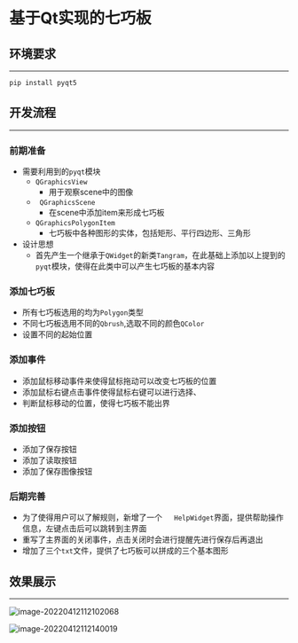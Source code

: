 # 基于Qt实现的七巧板

## 环境要求

---

```python
pip install pyqt5
```

## 开发流程

---

### 前期准备

- 需要利用到的`pyqt`模块
  - `QGraphicsView`
    - 用于观察scene中的图像
  - ` QGraphicsScene`
    - 在scene中添加item来形成七巧板
  - `QGraphicsPolygonItem`
    - 七巧板中各种图形的实体，包括矩形、平行四边形、三角形
- 设计思想
  - 首先产生一个继承于`QWidget`的新类`Tangram`，在此基础上添加以上提到的`pyqt`模块，使得在此类中可以产生七巧板的基本内容

### 添加七巧板

- 所有七巧板选用的均为`Polygon`类型
- 不同七巧板选用不同的`Qbrush`,选取不同的颜色`QColor`
- 设置不同的起始位置

### 添加事件

- 添加鼠标移动事件来使得鼠标拖动可以改变七巧板的位置
- 添加鼠标右键点击事件使得鼠标右键可以进行选择、
- 判断鼠标移动的位置，使得七巧板不能出界

### 添加按钮

- 添加了保存按钮
- 添加了读取按钮
- 添加了保存图像按钮

### 后期完善

- 为了使得用户可以了解规则，新增了一个`	HelpWidget`界面，提供帮助操作信息，左键点击后可以跳转到主界面
- 重写了主界面的关闭事件，点击关闭时会进行提醒先进行保存后再退出
- 增加了三个`txt`文件，提供了七巧板可以拼成的三个基本图形

## 效果展示	

---

![image-20220412112102068](./1.png)

![image-20220412112140019](./2.png)
